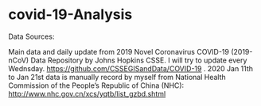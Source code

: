 # covid-19-Analysis

Data Sources:


Main data and daily update from 2019 Novel Coronavirus COVID-19 (2019-nCoV) Data Repository by Johns Hopkins CSSE. I will try to update every Wednsday. 
https://github.com/CSSEGISandData/COVID-19 . 
2020 Jan 11th to Jan 21st  data is manually record by myself from National Health Commission of the People’s Republic of China (NHC):
http://www.nhc.gov.cn/xcs/yqtb/list_gzbd.shtml
